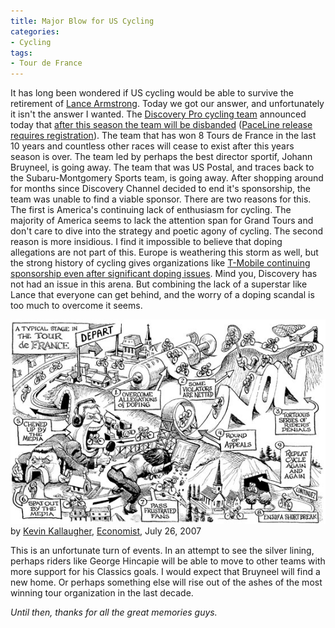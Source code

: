 ```yaml
---
title: Major Blow for US Cycling
categories:
- Cycling
tags:
- Tour de France
---
```


It has long been wondered if US cycling would be able to survive the retirement of [Lance Armstrong](http://www.lancearmstrong.com/). Today we got our answer, and unfortunately it isn't the answer I wanted. The [Discovery Pro cycling team](http://team.discovery.com/) announced today that [after this season the team will be disbanded](http://www.tdfblog.com/2007/08/discovery-chann.html) ([PaceLine release requires registration](http://www.thepaceline.com/members/press_item.aspx?cid=3535)). The team that has won 8 Tours de France in the last 10 years and countless other races will cease to exist after this years season is over. The team led by perhaps the best director sportif, Johann Bruyneel, is going away. The team that was US Postal, and traces back to the Subaru-Montgomery Sports team, is going away. After shopping around for months since Discovery Channel decided to end it's sponsorship, the team was unable to find a viable sponsor.
There are two reasons for this. The first is America's continuing lack of enthusiasm for cycling. The majority of America seems to lack the attention span for Grand Tours and don't care to dive into the strategy and poetic agony of cycling. The second reason is more insidious. I find it impossible to believe that doping allegations are not part of this. Europe is weathering this storm as well, but the strong history of cycling gives organizations like [T-Mobile continuing sponsorship even after significant doping issues](http://sportsillustrated.cnn.com/2007/more/08/09/bc.cyc.t.mobile.ap/). Mind you, Discovery has not had an issue in this arena. But combining the lack of a superstar like Lance that everyone can get behind, and the worry of a doping scandal is too much to overcome it seems.

[![d3007ww0.jpg](/assets/posts/2007/d3007ww01.jpg)](http://www.economist.com/daily/kallery/displaystory.cfm?story_id=9562350)
by [Kevin Kallaugher](http://www.kaltoons.com/), [Economist](http://www.economist.com/), July 26, 2007

This is an unfortunate turn of events. In an attempt to see the silver lining, perhaps riders like George Hincapie will be able to move to other teams with more support for his Classics goals. I would expect that Bruyneel will find a new home. Or perhaps something else will rise out of the ashes of the most winning tour organization in the last decade.

_Until then, thanks for all the great memories guys._
